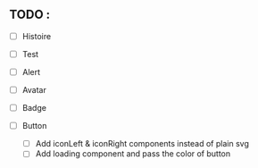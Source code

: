 ## TODO :

- [ ] Histoire
- [ ] Test

- [ ] Alert
- [ ] Avatar
- [ ] Badge
- [ ] Button
  - [ ] Add iconLeft & iconRight components instead of plain svg
  - [ ] Add loading component and pass the color of button
